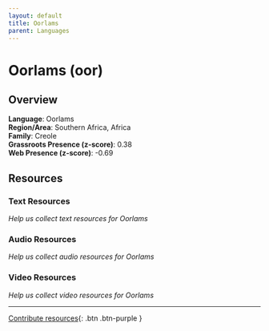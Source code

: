 ```yaml
---
layout: default
title: Oorlams
parent: Languages
---
```


# Oorlams (oor)

## Overview

**Language**: Oorlams  
**Region/Area**: Southern Africa, Africa  
**Family**: Creole  
**Grassroots Presence (z-score)**: 0.38  
**Web Presence (z-score)**: -0.69  

## Resources

### Text Resources
*Help us collect text resources for Oorlams*

### Audio Resources
*Help us collect audio resources for Oorlams*

### Video Resources
*Help us collect video resources for Oorlams*

---

[Contribute resources](https://forms.office.com/e/1SfLJx3u1r){: .btn .btn-purple }
